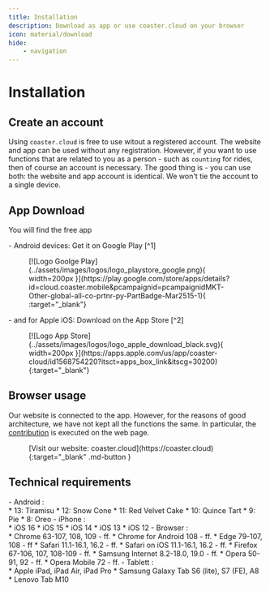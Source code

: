 ```yaml
---
title: Installation
description: Download as app or use coaster.cloud on your browser
icon: material/download
hide:
    - navigation
---
```

# Installation

## Create an account

Using `coaster.cloud` is free to use witout a registered account. The website and app can be used without any registration.
However, if you want to use functions that are related to you as a person - such as `counting` for rides, then of course an account is necessary.
The good thing is - you can use both: the website and app account is identical. We won't tie the account to a single device.

## App Download

You will find the free app
<div class="grid cards" markdown>
-  Android devices: Get it on Google Play [^1]<br>
    <figure markdown>
    [![Logo Goolge Play](../assets/images/logos/logo_playstore_google.png){ width=200px }](https://play.google.com/store/apps/details?id=cloud.coaster.mobile&pcampaignid=pcampaignidMKT-Other-global-all-co-prtnr-py-PartBadge-Mar2515-1){ :target="_blank"}
    </figure>
- and for Apple iOS: Download on the App Store [^2]<br>
    <figure markdown>[![Logo App Store](../assets/images/logos/logo_apple_download_black.svg){ width=200px }](https://apps.apple.com/us/app/coaster-cloud/id1568754220?itsct=apps_box_link&itscg=30200){:target="_blank"}
    </figure>
</div>

## Browser usage

Our website is connected to the app. However, for the reasons of good architecture, we have not kept all the functions the same. In particular, the [contribution](../contribute/) is executed on the web page.

<figure markdown>
[Visit our website: coaster.cloud](https://coaster.cloud){:target="_blank" .md-button }
</figure>

## Technical requirements

<div class="grid cards" markdown>
- Android :<br>
    * 13: Tiramisu
    * 12: Snow Cone
    * 11: Red Velvet Cake
    * 10: Quince Tart
    * 9: Pie
    * 8: Oreo
- iPhone :<br>
    * iOS 16
    * iOS 15
    * iOS 14
    * iOS 13
    * iOS 12
- Browser :<br>
    * Chrome 63-107, 108, 109 - ff.
    * Chrome for Android 108 - ff.
    * Edge 79-107, 108 - ff
    * Safari 11.1-16.1, 16.2 - ff.
    * Safari on iOS 11.1-16.1, 16.2 - ff.
    * Firefox 67-106, 107, 108-109 - ff.
    * Samsung Internet 8.2-18.0, 19.0 - ff.
    * Opera 50-91, 92 - ff.
    * Opera Mobile 72 - ff.
- Tablett :<br>
    * Apple iPad, iPad Air, iPad Pro
    * Samsung Galaxy Tab S6 (lite), S7 (FE), A8
    * Lenovo Tab M10
</div>

[^1]: Google Play and the Google Play logo are trademarks of Google LLC.
[^2]: iOS and App Store are trademarks of Apple Inc., registered in the U.S. and other countries.
